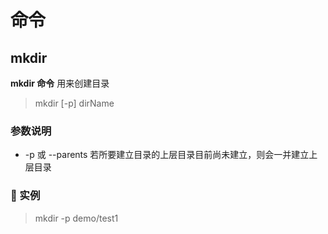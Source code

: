# 命令

## mkdir

**mkdir 命令** 用来创建目录

> mkdir [-p] dirName

### 参数说明

- -p 或 --parents 若所要建立目录的上层目录目前尚未建立，则会一并建立上层目录

###  实例

> mkdir -p demo/test1
